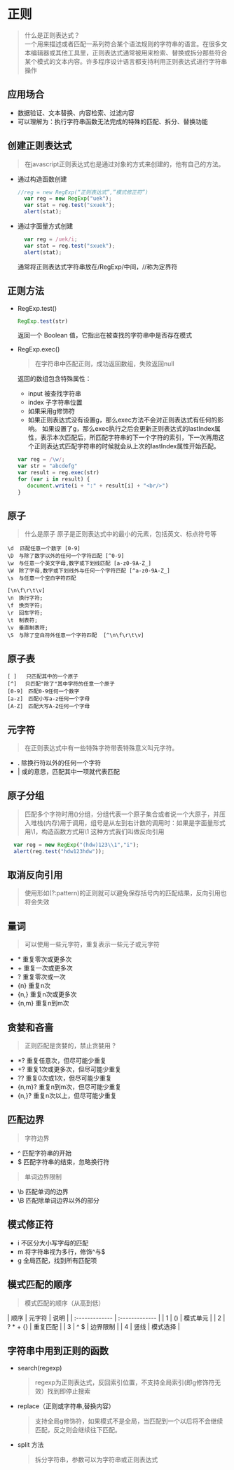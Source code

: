 # 正则
>什么是正则表达式？<br/>
>一个用来描述或者匹配一系列符合某个语法规则的字符串的语言。在很多文本编辑器或其他工具里，正则表达式通常被用来检索、替换或拆分那些符合某个模式的文本内容。许多程序设计语言都支持利用正则表达式进行字符串操作

## 应用场合
* 数据验证、文本替换、内容检索、过滤内容
* 可以理解为：执行字符串函数无法完成的特殊的匹配、拆分、替换功能

## 创建正则表达式
>在javascript正则表达式也是通过对象的方式来创建的，他有自己的方法。

* 通过构造函数创建  
  ```javascript
  //reg = new RegExp(“正则表达式”,”模式修正符”)
	var reg = new RegExp("uek");
	var stat = reg.test("sxuek");
	alert(stat);
  ```

* 通过字面量方式创建
  ```javascript
	var reg = /uek/i;
	var stat = reg.test("sxuek");
	alert(stat);
  ```
	通常将正则表达式字符串放在/RegExp/中间，//称为定界符

## 正则方法

* RegExp.test()
  ```javascript
  RegExp.test(str)
  ```
  返回一个 Boolean 值，它指出在被查找的字符串中是否存在模式

* RegExp.exec()
  >在字符串中匹配正则，成功返回数组，失败返回null

	返回的数组包含特殊属性：
  * input 被查找字符串
  * index 子字符串位置
  * 如果采用g修饰符
  * 如果正则表达式没有设置g，那么exec方法不会对正则表达式有任何的影响。
    如果设置了g，那么exec执行之后会更新正则表达式的lastIndex属性，表示本次匹配后，所匹配字符串的下一个字符的索引，下一次再用这个正则表达式匹配字符串的时候就会从上次的lastIndex属性开始匹配。

  ```javascript
  var reg = /\w/;
  var str = "abcdefg"
  var result = reg.exec(str)
  for (var i in result) {
  	 document.write(i + ":" + result[i] + "<br/>")
  }
  ```

## 原子
>什么是原子
原子是正则表达式中的最小的元素，包括英文、标点符号等

  ```
  \d  匹配任意一个数字 [0-9]
  \D　与除了数字以外的任何一个字符匹配 [^0-9]
  \w　与任意一个英文字母,数字或下划线匹配 [a-z0-9A-Z_]
  \W　除了字母,数字或下划线外与任何一个字符匹配 [^a-z0-9A-Z_]  
  \s　与任意一个空白字符匹配

  [\n\f\r\t\v]     
  \n　换行字符;  
  \f　换页字符;            
  \r　回车字符;
  \t　制表符;
  \v　垂直制表符;
  \S　与除了空白符外任意一个字符匹配  [^\n\f\r\t\v]
  ```

## 原子表
  ```
  [ ]   只匹配其中的一个原子
  [^]　 只匹配"除了"其中字符的任意一个原子
  [0-9]　匹配0-9任何一个数字
  [a-z]　匹配小写a-z任何一个字母
  [A-Z]　匹配大写A-Z任何一个字母
  ```
## 元字符
>在正则表达式中有一些特殊字符带表特殊意义叫元字符。

  *  .  除换行符以外的任何一个字符
  *  |  或的意思，匹配其中一项就代表匹配

## 原子分组
>匹配多个字符时用()分组，分组代表一个原子集合或者说一个大原子，并压入堆栈(内存)用于调用，组号是从左到右计数的调用时：如果是字面量形式用\1，构造函数方式用\\1 这种方式我们叫做反向引用

  ```javascript
	var reg = new RegExp("(hdw)123\\1","i");
	alert(reg.test("hdw123hdw"));
  ```

## 取消反向引用
>使用形如(?:pattern)的正则就可以避免保存括号内的匹配结果，反向引用也将会失效

## 量词
>可以使用一些元字符，重复表示一些元子或元字符

* \* 重复零次或更多次
* \+ 重复一次或更多次
* ? 重复零次或一次
* {n} 重复n次
* {n,} 重复n次或更多次
* {n,m} 重复n到m次

## 贪婪和吝啬
>正则匹配是贪婪的，禁止贪婪用 ?

* \*? 重复任意次，但尽可能少重复
* \+? 重复1次或更多次，但尽可能少重复
* ?? 重复0次或1次，但尽可能少重复
* {n,m}? 重复n到m次，但尽可能少重复
* {n,}? 重复n次以上，但尽可能少重复

## 匹配边界
>字符边界

  * ^ 匹配字符串的开始
  *	$ 匹配字符串的结束，忽略换行符

>单词边界限制

  * \b 匹配单词的边界
  *	\B 匹配除单词边界以外的部分

## 模式修正符
* i   不区分大小写字母的匹配
* m   将字符串视为多行，修饰^与$
* g   全局匹配，找到所有匹配项

## 模式匹配的顺序
>模式匹配的顺序（从高到低）

| 顺序    | 元字符     |  说明 |
| :------------- | :------------- |
| 1     | ()      |  模式单元  |
| 2     | ? * + {} |  重复匹配 |
| 3     | ^ $     |  边界限制  |
| 4     |  竖线    |  模式选择  |

## 字符串中用到正则的函数
* search(regexp)
	>regexp为正则表达式，反回索引位置，不支持全局索引(即g修饰符无效）找到即停止搜索

* replace（正则或字符串,替换内容）
  >支持全局g修饰符，如果模式不是全局，当匹配到一个以后将不会继续匹配，反之则会继续往下匹配。

* split 方法
	>拆分字符串，参数可以为字符串或正则表达式

